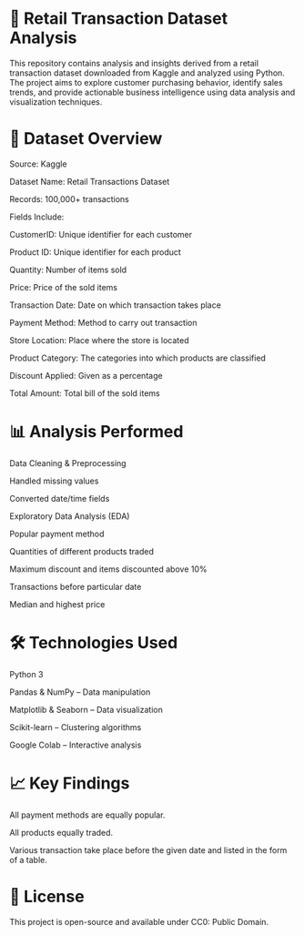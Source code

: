# 🛒 Retail Transaction Dataset Analysis
This repository contains analysis and insights derived from a retail transaction dataset downloaded from Kaggle and analyzed using Python. The project aims to explore customer purchasing behavior, identify sales trends, and provide actionable business intelligence using data analysis and visualization techniques.

# 📁 Dataset Overview

Source: Kaggle

Dataset Name: Retail Transactions Dataset

Records: 100,000+ transactions

Fields Include:

CustomerID: Unique identifier for each customer

Product ID: Unique identifier for each product

Quantity: Number of items sold

Price: Price of the sold items

Transaction Date: Date on which transaction takes place

Payment Method: Method to carry out transaction

Store Location: Place where the store is located

Product Category: The categories into which products are classified

Discount Applied: Given as a percentage

Total Amount: Total bill of the sold items


# 📊 Analysis Performed

Data Cleaning & Preprocessing

Handled missing values

Converted date/time fields

Exploratory Data Analysis (EDA)

Popular payment method

Quantities of different products traded

Maximum discount and items discounted above 10%

Transactions before particular date

Median and highest price

# 🛠️ Technologies Used

Python 3

Pandas & NumPy – Data manipulation

Matplotlib & Seaborn – Data visualization

Scikit-learn – Clustering algorithms

Google Colab – Interactive analysis

# 📈 Key Findings

All payment methods are equally popular.

All products equally traded.

Various transaction take place before the given date and listed in the form of a table.

# 📝 License

This project is open-source and available under CC0: Public Domain.
